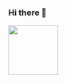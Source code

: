 ### Hi there 👋


<a href="https://www.linkedin.com/in/dparraho/">
  <img align="left"  width="100px" src="https://img.shields.io/badge/LinkedIn-0077B5?style=for-the-badge&logo=linkedin&logoColor=white" />
</a>

<!--
**dparraho/dparraho** is a ✨ _special_ ✨ repository because its `README.md` (this file) appears on your GitHub profile.

Here are some ideas to get you started:

- 🔭 I’m currently working on ...
- 🌱 I’m currently learning ...
- 👯 I’m looking to collaborate on ...
- 🤔 I’m looking for help with ...
- 💬 Ask me about ...
- 📫 How to reach me: ...
- 😄 Pronouns: ...
- ⚡ Fun fact: ...
-->

